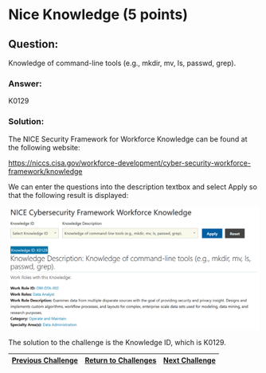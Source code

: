 # Nice Knowledge (5 points)

## Question:

Knowledge of command-line tools (e.g., mkdir, mv, ls, passwd, grep).

### Answer:

K0129

### Solution:

The NICE Security Framework for Workforce Knowledge can be found at the following website:

https://niccs.cisa.gov/workforce-development/cyber-security-workforce-framework/knowledge

We can enter the questions into the description textbox and select Apply so that the following result is displayed:

![nice-screenshot.png](nice-screenshot.png)

The solution to the challenge is the Knowledge ID, which is K0129.

| [Previous Challenge](/Challenges/Operate-And-Maintain/1) | [Return to Challenges](/Challenges/../../../#modules) | [Next Challenge](/Challenges/Operate-And-Maintain/3) |
| :------- | :-----: | ------: |